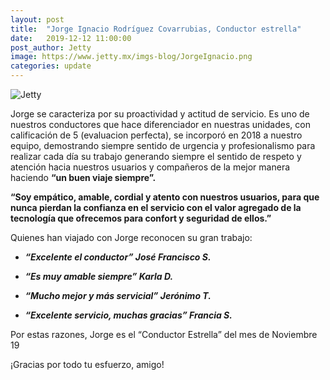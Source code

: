 ```yaml
---
layout: post
title:  "Jorge Ignacio Rodríguez Covarrubias, Conductor estrella"
date:   2019-12-12 11:00:00
post_author: Jetty
image: https://www.jetty.mx/imgs-blog/JorgeIgnacio.png
categories: update
---
```

![Jetty]({{site.baseurl}}/imgs-blog/JorgeIgnacio.png)

Jorge se caracteriza por su proactividad y actitud de servicio. Es uno de nuestros conductores que hace diferenciador en nuestras unidades, con calificación de 5 (evaluacion perfecta), se incorporó en 2018 a nuestro equipo, demostrando siempre sentido de urgencia y profesionalismo para realizar cada día su trabajo generando siempre el sentido de respeto y atención hacia nuestros usuarios y compañeros de la mejor manera haciendo <b>“un buen viaje siempre”.</b>

<b>“Soy empático, amable, cordial y atento con nuestros usuarios, para que nunca pierdan la confianza en el servicio con el valor agregado de la tecnología que ofrecemos para confort y seguridad de ellos.”</b>

Quienes han viajado con Jorge reconocen su gran trabajo:


<ul>
  <li>
    <p><b><i>“Excelente el conductor” José Francisco S.</i></b></p>
  </li>
  <li>
    <p><b><i>“Es muy amable siempre” Karla D.</i></b></p>
  </li>
  <li>
    <p><b><i>“Mucho mejor y más servicial” Jerónimo T.</i></b></p>
  </li>
  <li>
    <p><b><i>“Excelente servicio, muchas gracias” Francia S.</i></b></p>
  </li>
</ul>

Por estas razones, Jorge es el “Conductor Estrella” del mes de Noviembre 19

¡Gracias por todo tu esfuerzo, amigo!
